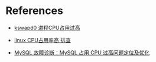 <!--
 * @Author: JohnJeep
 * @Date: 2021-05-19 12:17:57
 * @LastEditors: JohnJeep
 * @LastEditTime: 2025-04-05 11:30:19
 * @Description: 
 * Copyright (c) 2025 by John Jeep, All Rights Reserved. 
-->


# References

- [kswapd0 进程CPU占用过高](https://www.cnblogs.com/pythonClub/p/10383359.html)

- [linux CPU占用率高 排查](https://www.cnblogs.com/20170722-kong/articles/13383767.html)
- [MySQL 故障诊断：MySQL 占用 CPU 过高问题定位及优化](https://www.51cto.com/article/703691.html)


